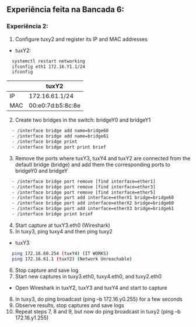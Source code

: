 ## Experiência feita na Bancada 6:

### Experiência 2:
1. Configure tuxy2 and register its IP and MAC addresses
- tuxY2:
```bash
  systemctl restart networking
  ifconfig eth1 172.16.Y1.1/24
  ifconfig
```
|     |        tuxY2       |
| --- |         ---        |
| IP  |   172.16.61.1/24   |
| MAC |  00:e0:7d:b5:8c:8e |

2. Create two bridges in the switch: bridgeY0 and bridgeY1
``` bash
  - /interface bridge add name=bridge60
  - /interface bridge add name=bridge61
  - /interface bridge print
  - /interface bridge port print brief
```

3. Remove the ports where tuxY3, tuxY4 and tuxY2 are connected from the default bridge (bridge) and add them the corresponding ports to bridgeY0 and bridgeY
```bash
  - /interface bridge port remove [find interface=ether1]
  - /interface bridge port remove [find interface=ether3]
  - /interface bridge port remove [find interface=ether5]
  - /interface bridge port add interface=etherX1 bridge=bridge60
  - /interface bridge port add interface=etherX2 bridge=bridge60
  - /interface bridge port add interface=etherX3 bridge=bridge61
  - /interface bridge print brief
```

4. Start capture at tuxY3.eth0 (Wireshark)
5. In tuxy3, ping tuxy4 and then ping tuxy2
- tuxY3
```bash
  ping 172.16.60.254 (tuxY4) (IT WORKS)
  ping 172.16.61.1 (tuxY2) (Network Unreachable)
```

6. Stop capture and save log
7. Start new captures in tuxy3.eth0, tuxy4.eth0, and tuxy2.eth0
- Open Wireshark in tuxY2, tuxY3 and tuxY4 and start to capture

8. In tuxy3, do ping broadcast (ping –b 172.16.y0.255) for a few seconds
9. Observe results, stop captures and save logs
10. Repeat steps 7, 8 and 9, but now do ping broadcast in tuxy2 (ping –b 172.16.y1.255)